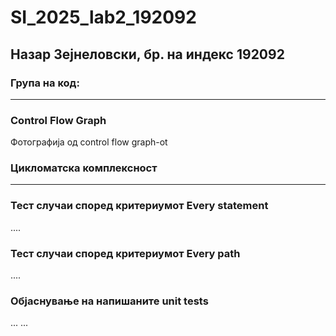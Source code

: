 # SI_2025_lab2_192092
## Назар Зејнеловски, бр. на индекс 192092
### Група на код:
---

### Control Flow Graph
Фотографија од control flow graph-ot

### Цикломатска комплексност
---

### Тест случаи според критериумот Every statement
....

### Тест случаи според критериумот Every path
....

### Објаснување на напишаните unit tests
... ...
